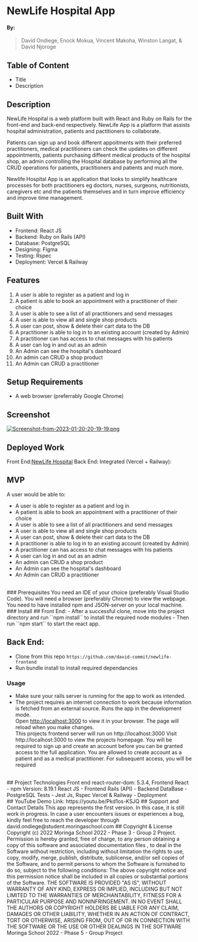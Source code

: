 # NewLife Hospital App

#### By:
> David Ondiege, Enock Mokua, Vincent Makoha, Winston Langat, & David Njoroge

## Table of Content
- Title
- Description

## Description

NewLife Hospital is a web platform built with React and Ruby on Rails for the front-end and back-end respectively. NewLife App is a platform that assists hospital administration, patients and pactitioners to collaborate.

Patients can sign up and book different appoitments with their preferred practitioners, medical practitioners can check the updates on different appointments, 
patients purchasing diffeent medical products of the hospital shop,
an admin controlling the Hospital database by performing all the CRUD operations for patients, practitioners and patients and much more.

Newlife Hospital App is an application that looks to simplify healthcare processes for both practitioners eg doctors, nurses, surgeons, nutritionists, caregivers etc and the patients themselves and in turn improve efficiency and improve time management.

## Built With
- Frontend: React JS
- Backend: Ruby on Rails (API)
- Database: PostgreSQL
- Designing: Figma
- Testing: Rspec
- Deployment: Vercel & Railway

## Features
1. A user is able to register as a patient and log in
2. A patient is able to book an appointment with a practitioner of their choice
3. A user is able to see a list of all practitioners and send messages
4. A user is able to view all and single shop products
5. A user can post, show & delete their cart data to the DB
6. A practitioner is able to log in to an existing account (created by Admin)
7. A practitioner can has access to chat messages with his patients
8. A user can log in and out as an admin
9. An Admin can see the hospital's dashboard
10. An admin can CRUD a shop product
11. An Admin can CRUD a practitioner


## Setup Requirements
- A web browser (preferrably Google Chrome)

## Screenshot
[![Screenshot-from-2023-01-20-20-19-19.png](https://i.postimg.cc/hGPL9kfQ/Screenshot-from-2023-01-20-20-19-19.png)](https://postimg.cc/QFwKDngj)

## Deployed Work
Front End:[NewLife Hospital](https://newlife-frontend.vercel.app/)
Back End: 
Integrated (Vercel + Railway):
## MVP
A user would be able to:
- A user is able to register as a patient and log in
- A patient is able to book an appointment with a practitioner of their choice
- A user is able to see a list of all practitioners and send messages
- A user is able to view all and single shop products
- A user can post, show & delete their cart data to the DB
- A practitioner is able to log in to an existing account (created by Admin)
- A practitioner can has access to chat messages with his patients
- A user can log in and out as an admin
- An admin can CRUD a shop product
- An Admin can see the hospital's dashboard
- An Admin can CRUD a practitioner
 <br />
 ### Prerequisites
You need an IDE of your choice (preferably Visual Studio Code).
You will need a browser (preferably Chrome) to view the webpage.
You need to have installed npm and JSON-server on your local machine.
### Install
## Front End:
- After a successful clone, move into the project directory and run ``npm install`` to install the required node modules
- Then run ``npm start`` to start the react app.

## Back End:
- Clone from this repo ``https://github.com/david-commit/newlife-frontend``
- Run bundle install to install required dependancies
### Usage
- Make sure your rails server is running for the app to work as intended.
- The project requires an internet connection to work because information is fetched from an external source.
Runs the app in the development mode.\
Open [http://localhost:3000](http://localhost:3000) to view it in your browser.
The page will reload when you make changes.\
This projects frontend server will run on http://localhost:3000
Visit http://localhost:3000 to view the projects homepage. You will be required to sign up and create an account before you can be granted access to the full application. You are allowed to create account as a patient and as a medical practitioner. For subsequent access, you will be required
<br />
## Project Technologies
Front end react-router-dom: 5.3.4,
Frontend React - npm Version: 8.19.1
React JS - Frontend
Rails (API) - Backend
DataBase - PostgreSQL
Tests - Jest Js, Rspec
Vercel & Railway - Deployment
<br />
## YouTube Demo
Link: https://youtu.be/Pkd1os-KSJQ
## Support and Contact Details
This app represents the first version. In this case, it is still work in progress. In case a user encounters issues or experiences a bug, kindly feel free to reach the developer through david.ondiege@student.moringaschool.com
## Copyright & License
Copyright (c) 2022 Moringa School 2022 - Phase 3 - Group 2 Project. Permission is hereby granted, free of charge, to any person obtaining a copy of this software and associated documentation files , to deal in the Software without restriction, including without limitation the rights to use, copy, modify, merge, publish, distribute, sublicense, and/or sell copies of the Software, and to permit persons to whom the Software is furnished to do so, subject to the following conditions:
The above copyright notice and this permission notice shall be included in all copies or substantial portions of the Software.
THE SOFTWARE IS PROVIDED "AS IS", WITHOUT WARRANTY OF ANY KIND, EXPRESS OR IMPLIED, INCLUDING BUT NOT LIMITED TO THE WARRANTIES OF MERCHANTABILITY, FITNESS FOR A PARTICULAR PURPOSE AND NONINFRINGEMENT. IN NO EVENT SHALL THE AUTHORS OR COPYRIGHT HOLDERS BE LIABLE FOR ANY CLAIM, DAMAGES OR OTHER LIABILITY, WHETHER IN AN ACTION OF CONTRACT, TORT OR OTHERWISE, ARISING FROM, OUT OF OR IN CONNECTION WITH THE SOFTWARE OR THE USE OR OTHER DEALINGS IN THE SOFTWARE
Moringa School 2022 - Phase 5 - Group Project